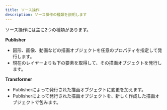 ```yaml
---
title: ソース操作
description: ソース操作の種類を説明します
---
```


ソース操作には主に2つの種類があります。

**Publisher**
- 図形、画像、動画などの描画オブジェクトを任意のプロパティを指定して発行します。
- 現在のレイヤーよりも下の要素を取得して、その描画オブジェクトを発行します。

**Transformer**
- Publisherによって発行された描画オブジェクトに変更を加えます。
- Publisherによって発行された描画オブジェクトを、新しく作成した描画オブジェクトで包みます。

